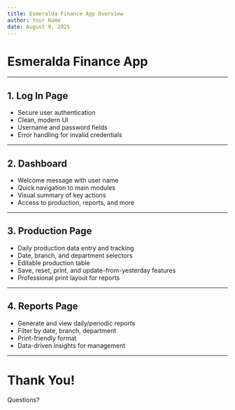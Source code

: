 ```yaml
---
title: Esmeralda Finance App Overview
author: Your Name
date: August 9, 2025
---
```


# Esmeralda Finance App

---

## 1. Log In Page
- Secure user authentication
- Clean, modern UI
- Username and password fields
- Error handling for invalid credentials

---

## 2. Dashboard
- Welcome message with user name
- Quick navigation to main modules
- Visual summary of key actions
- Access to production, reports, and more

---

## 3. Production Page
- Daily production data entry and tracking
- Date, branch, and department selectors
- Editable production table
- Save, reset, print, and update-from-yesterday features
- Professional print layout for reports

---

## 4. Reports Page
- Generate and view daily/periodic reports
- Filter by date, branch, department
- Print-friendly format
- Data-driven insights for management

---

# Thank You!
Questions?
